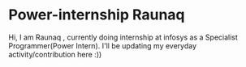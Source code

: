 # Power-internship Raunaq
Hi, I am Raunaq , currently doing internship at infosys as a Specialist Programmer(Power Intern). I'll be updating my everyday activity/contribution here :))
